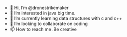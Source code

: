 - 👋 Hi, I’m @dronestrikemaker
- 👀 I’m interested in java big time.
- 🌱 I’m currently learning data structures with c and c++
- 💞️ I’m looking to collaborate on coding
- 📫 How to reach me .Be   creative

<!---
dronestrikemaker/dronestrikemaker is a ✨ special ✨ repository because its `README.md` (this file) appears on your GitHub profile.
You can click the Preview link to take a look at your changes.
--->
